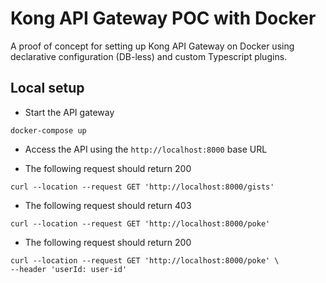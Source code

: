# Kong API Gateway POC with Docker

A proof of concept for setting up Kong API Gateway on Docker using declarative configuration (DB-less) and custom Typescript plugins.

## Local setup

- Start the API gateway
```shell
docker-compose up
```

- Access the API using the `http://localhost:8000` base URL

- The following request should return 200
```shell
curl --location --request GET 'http://localhost:8000/gists'
```

- The following request should return 403
```shell
curl --location --request GET 'http://localhost:8000/poke'
```

- The following request should return 200
```shell
curl --location --request GET 'http://localhost:8000/poke' \
--header 'userId: user-id'
```

